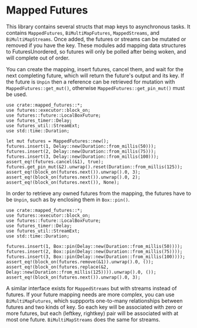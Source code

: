 # Mapped Futures

This library contains several structs that map keys to asynchronous tasks. It contains `MappedFutures`, `BiMultiMapFutures`, `MappedStreams`, and `BiMultiMapStreams`. Once added, the futures or streams can be mutated or removed if you have the key. These modules add mapping data structures to FuturesUnordered, so futures will only be polled after being woken, and will complete out of order.

You can create the mapping, insert futures, cancel them, and wait for the next completing future, which will return the future's output and its key. If the future is `Unpin` then a reference can be retrieved for mutation with `MappedFutures::get_mut()`, otherwise `MappedFutures::get_pin_mut()` must be used.

```
use crate::mapped_futures::*;
use futures::executor::block_on;
use futures::future::LocalBoxFuture;
use futures_timer::Delay;
use futures_util::StreamExt;
use std::time::Duration;

let mut futures = MappedFutures::new();
futures.insert(1, Delay::new(Duration::from_millis(50)));
futures.insert(2, Delay::new(Duration::from_millis(75)));
futures.insert(3, Delay::new(Duration::from_millis(100)));
assert_eq!(futures.cancel(&1), true);
futures.get_pin_mut(&2).unwrap().reset(Duration::from_millis(125));
assert_eq!(block_on(futures.next()).unwrap().0, 3);
assert_eq!(block_on(futures.next()).unwrap().0, 2);
assert_eq!(block_on(futures.next()), None);
```

In order to retrieve any owned futures from the mapping, the futures have to be `Unpin`, such as by enclosing them in `Box::pin()`.

```
use crate::mapped_futures::*;
use futures::executor::block_on;
use futures::future::LocalBoxFuture;
use futures_timer::Delay;
use futures_util::StreamExt;
use std::time::Duration;

futures.insert(1, Box::pin(Delay::new(Duration::from_millis(50))));
futures.insert(2, Box::pin(Delay::new(Duration::from_millis(75))));
futures.insert(3, Box::pin(Delay::new(Duration::from_millis(100))));
assert_eq!(block_on(futures.remove(&1)).unwrap().0, ());
assert_eq!(block_on(futures.replace(&2, Delay::new(Duration::from_millis(125)))).unwrap().0, ());
assert_eq!(block_on(futures.next()).unwrap().0, 3);
```

A similar interface exists for `MappedStreams` but with streams instead of futures. If your future mapping needs are more complex, you can use `BiMultiMapFutures`, which suppports one-to-many relationships between futures and two kinds of key. So each key will be associated with zero or more futures, but each (leftkey, rightkey) pair will be associated with at most one future. `BiMultiMapStreams` does the same for streams.
